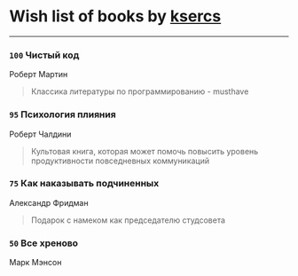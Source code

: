 # Wish list of books by [ksercs](https://plus.google.com/u/0/113010305809091482859/)
---

### `100` Чистый код
Роберт Мартин
> Классика литературы по программированию - musthave

### `95` Психология плияния
Роберт Чалдини
> Культовая книга, которая может помочь повысить уровень продуктивности повседневных коммуникаций

### `75` Как наказывать подчиненных
Александр Фридман
> Подарок с намеком как председателю студсовета

### `50` Все хреново
Марк Мэнсон

